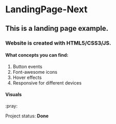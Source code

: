 # LandingPage-Next

## This is a landing page example.

### Website is created with HTML5/CSS3/JS.

<div>
    <h4>What concepts you can find:</h4>
    <ol>
        <li>Button events</li>
        <li>Font-awesome icons </li>
        <li>Hover effects</li>
        <li>Responsive for different devices</li>
    </ol>
</div>

<h4>Visuals</h4>
:pray:

<p>Project status: <span style="font-weight: bold;">Done<span></p>
